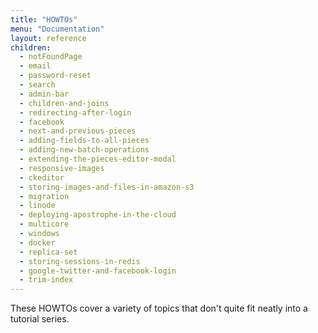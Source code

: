 ```yaml
---
title: "HOWTOs"
menu: "Documentation"
layout: reference
children:
  - notFoundPage
  - email
  - password-reset
  - search
  - admin-bar
  - children-and-joins
  - redirecting-after-login
  - facebook
  - next-and-previous-pieces
  - adding-fields-to-all-pieces
  - adding-new-batch-operations
  - extending-the-pieces-editor-modal
  - responsive-images
  - ckeditor
  - storing-images-and-files-in-amazon-s3
  - migration
  - linode
  - deploying-apostrophe-in-the-cloud
  - multicore
  - windows
  - docker
  - replica-set
  - storing-sessions-in-redis
  - google-twitter-and-facebook-login
  - trim-index
---
```


These HOWTOs cover a variety of topics that don't quite fit neatly into a tutorial series.
